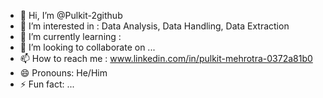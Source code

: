 - 👋 Hi, I’m @Pulkit-2github
- 👀 I’m interested in : Data Analysis, Data Handling, Data Extraction
- 🌱 I’m currently learning : 
- 💞️ I’m looking to collaborate on ...
- 📫 How to reach me : www.linkedin.com/in/pulkit-mehrotra-0372a81b0
- 😄 Pronouns: He/Him
- ⚡ Fun fact: ...

<!---
Pulkit-2github/Pulkit-2github is a ✨ special ✨ repository because its `README.md` (this file) appears on your GitHub profile.
You can click the Preview link to take a look at your changes.
--->
